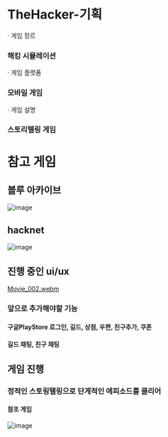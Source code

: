 # TheHacker-기획

 · 게임 장르
### 해킹 시뮬레이션
 
 · 게임 플랫폼
### 모바일 게임
 · 게임 설명
### 스토리텔링 게임

# 참고 게임 
## 블루 아카이브
![image](https://github.com/user-attachments/assets/cac8521a-1e57-49c1-9e55-65f04dc9764d)

## hacknet
![image](https://github.com/user-attachments/assets/8b6126c6-c36a-462b-8fee-cf02f2f2d096)


## 진행 중인 ui/ux 
[Movie_002.webm](https://github.com/user-attachments/assets/e2e4a7b2-0faa-4a59-a042-9a29396a9000)

### 앞으로 추가해야할 기능 
#### 구글PlayStore 로그인, 길드, 상점, 우편, 친구추가, 쿠폰
#### 길드 채팅, 친구 채팅


## 게임 진행
### 정적인 스토링탤링으로 단게적인 에피소드를 클리어 
#### 참조 게임 
![image](https://github.com/user-attachments/assets/915d09fc-b2b0-43c6-b3d6-57806b42b5dd)
